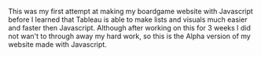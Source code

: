 This was my first attempt at making my boardgame website with Javascript before I learned that Tableau is able to make lists and visuals much easier and faster then Javascript. 
Although after working on this for 3 weeks I did not wan't to through away my hard work, so this is the Alpha version of my website made with Javascript.

